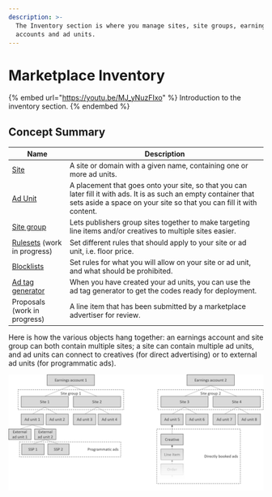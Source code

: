 ```yaml
---
description: >-
  The Inventory section is where you manage sites, site groups, earnings
  accounts and ad units.
---
```


# Marketplace Inventory

{% embed url="https://youtu.be/MJ_yNuzFIxo" %}
Introduction to the inventory section.
{% endembed %}

## Concept Summary

| Name                                            | Description                                                                                                                                                                               |
| ----------------------------------------------- | ----------------------------------------------------------------------------------------------------------------------------------------------------------------------------------------- |
| [Site](sites.md)                                | A site or domain with a given name, containing one or more ad units.                                                                                                                      |
| [Ad Unit](adunits-1.md)                         | A placement that goes onto your site, so that you can later fill it with ads. It is as such an empty container that sets aside a space on your site so that you can fill it with content. |
| [Site group](site-groups.md)                    | Lets publishers group sites together to make targeting line items and/or creatives to multiple sites easier.                                                                              |
| [Rulesets](site-rulesets.md) (work in progress) | Set different rules that should apply to your site or ad unit, i.e. floor price.                                                                                                          |
| [Blocklists](site-rulesets-1.md)                | Set rules for what you will allow on your site or ad unit, and what should be prohibited.                                                                                                 |
| [Ad tag generator](ad-tag-generator.md)         | When you have created your ad units, you can use the ad tag generator to get the codes ready for deployment.                                                                              |
| Proposals (work in progress)                    | A line item that has been submitted by a marketplace advertiser for review.                                                                                                               |

Here is how the various objects hang together: an earnings account and site group can both contain multiple sites; a site can contain multiple ad units, and ad units can connect to creatives (for direct advertising) or to external ad units (for programmatic ads).

![](../../../../.gitbook/assets/202003-inventory-hierarchy.png)
